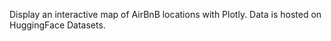 Display an interactive map of AirBnB locations with Plotly. Data is hosted on HuggingFace Datasets. 